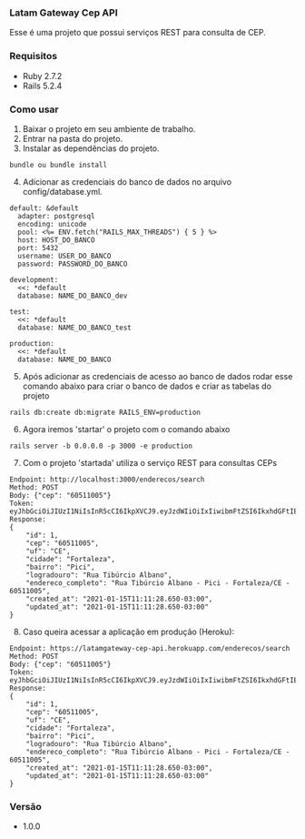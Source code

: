 ### Latam Gateway Cep API
Esse é uma projeto que possui serviços REST para consulta de CEP.

### Requisitos
- Ruby 2.7.2
- Rails 5.2.4

### Como usar 
1. Baixar o projeto em seu ambiente de trabalho.
2. Entrar na pasta do projeto.
3. Instalar as dependências do projeto.
```
bundle ou bundle install
```
4. Adicionar as credenciais do banco de dados no arquivo config/database.yml.
```
default: &default
  adapter: postgresql
  encoding: unicode
  pool: <%= ENV.fetch("RAILS_MAX_THREADS") { 5 } %>
  host: HOST_DO_BANCO
  port: 5432
  username: USER_DO_BANCO
  password: PASSWORD_DO_BANCO

development:
  <<: *default
  database: NAME_DO_BANCO_dev

test:
  <<: *default
  database: NAME_DO_BANCO_test

production:
  <<: *default
  database: NAME_DO_BANCO
```
5. Após adicionar as credenciais de acesso ao banco de dados  rodar esse comando abaixo para criar o banco de dados e criar as tabelas do projeto
```
rails db:create db:migrate RAILS_ENV=production
```
6. Agora iremos 'startar' o projeto com o comando abaixo
```
rails server -b 0.0.0.0 -p 3000 -e production
```
7. Com o projeto 'startada' utiliza o serviço REST para consultas CEPs
```
Endpoint: http://localhost:3000/enderecos/search
Method: POST
Body: {"cep": "60511005"}
Token: eyJhbGciOiJIUzI1NiIsInR5cCI6IkpXVCJ9.eyJzdWIiOiIxIiwibmFtZSI6IkxhdGFtIEdhdGV3YXkiLCJlbWFpbCI6ImRldkBsYXRhbWdhdGV3YXkuY29tIiwiaWF0IjoyNTE2MjM5MDIyfQ.NdqVoKGFFRnjEs5kwbtjVk2KGWMGzX_H4d9YBbqs_1g
Response: 
{
    "id": 1,
    "cep": "60511005",
    "uf": "CE",
    "cidade": "Fortaleza",
    "bairro": "Pici",
    "logradouro": "Rua Tibúrcio Albano",
    "endereco_completo": "Rua Tibúrcio Albano - Pici - Fortaleza/CE - 60511005",
    "created_at": "2021-01-15T11:11:28.650-03:00",
    "updated_at": "2021-01-15T11:11:28.650-03:00"
}
```
8. Caso queira acessar a aplicação em produção (Heroku): 
```
Endpoint: https://latamgateway-cep-api.herokuapp.com/enderecos/search
Method: POST
Body: {"cep": "60511005"}
Token: eyJhbGciOiJIUzI1NiIsInR5cCI6IkpXVCJ9.eyJzdWIiOiIxIiwibmFtZSI6IkxhdGFtIEdhdGV3YXkiLCJlbWFpbCI6ImRldkBsYXRhbWdhdGV3YXkuY29tIiwiaWF0IjoyNTE2MjM5MDIyfQ.NdqVoKGFFRnjEs5kwbtjVk2KGWMGzX_H4d9YBbqs_1g
Response: 
{
    "id": 1,
    "cep": "60511005",
    "uf": "CE",
    "cidade": "Fortaleza",
    "bairro": "Pici",
    "logradouro": "Rua Tibúrcio Albano",
    "endereco_completo": "Rua Tibúrcio Albano - Pici - Fortaleza/CE - 60511005",
    "created_at": "2021-01-15T11:11:28.650-03:00",
    "updated_at": "2021-01-15T11:11:28.650-03:00"
}
``` 
### Versão 
- 1.0.0
